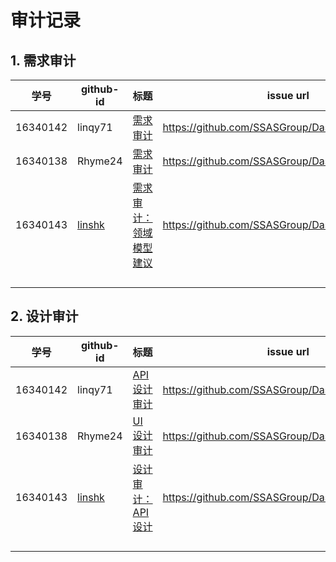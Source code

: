 # 审计记录

## 1. 需求审计

| 学号     | github-id | 标题                                                         | issue url                                          |
| -------- | --------- | ------------------------------------------------------------ | -------------------------------------------------- |
| 16340142 | linqy71  |  [需求审计](https://github.com/SSASGroup/Dashboard/issues/16) | <https://github.com/SSASGroup/Dashboard/issues/16> |
| 16340138 | Rhyme24   | [需求审计](<https://github.com/SSASGroup/Dashboard/issues/15>) | <https://github.com/SSASGroup/Dashboard/issues/15> |
| 16340143 | [linshk]( <https://github.com/linshk/> ) | [需求审计：领域模型建议]( <https://github.com/SSASGroup/Dashboard/issues/19> ) | <https://github.com/SSASGroup/Dashboard/issues/19> |
|          |           |                                                              |                                                    |
|          |           |                                                              |                                                    |
|          |           |                                                              |                                                    |
|          |           |                                                              |                                                    |



## 2. 设计审计

| 学号     | github-id | 标题                                                         | issue url                                          |
| -------- | --------- | ------------------------------------------------------------ | -------------------------------------------------- |
| 16340142 | linqy71 |  [API设计审计](https://github.com/SSASGroup/Dashboard/issues/18)  | <https://github.com/SSASGroup/Dashboard/issues/18> |
| 16340138 | Rhyme24   | [UI设计审计](https://github.com/SSASGroup/Dashboard/issues/17) | <https://github.com/SSASGroup/Dashboard/issues/17> |
| 16340143 | [linshk]( <https://github.com/linshk/> ) | [设计审计：API设计]( <https://github.com/SSASGroup/Dashboard/issues/20> ) | <https://github.com/SSASGroup/Dashboard/issues/20> |
|          |           |                                                              |                                                    |
|          |           |                                                              |                                                    |
|          |           |                                                              |                                                    |
|          |           |                                                              |                                                    |